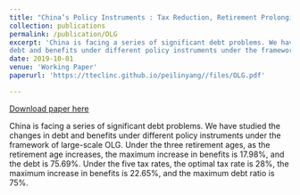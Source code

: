 ```yaml
---
title: "China’s Policy Instruments : Tax Reduction, Retirement Prolonging and Welfare Changes"
collection: publications
permalink: /publication/OLG
excerpt: 'China is facing a series of significant debt problems. We have studied the changes in
debt and benefits under different policy instruments under the framework of large-scale OLG. Under the three retirement ages, as the retirement age increases, the maximum increase in benefits is 17.98%, and the debt is 75.69%. Under the five tax rates, the optimal tax rate is 28%, the maximum increase in benefits is 22.65%, and the maximum debt ratio is 75%.'
date: 2019-10-01
venue: 'Working Paper'
paperurl: 'https://tteclinc.github.io/peilinyang//files/OLG.pdf'

---
```

[Download paper here](https://tteclinc.github.io/peilinyang//files/OLG.pdf)

China is facing a series of significant debt problems. We have studied the changes in
debt and benefits under different policy instruments under the framework of large-scale OLG. Under the three retirement ages, as the retirement age increases, the maximum increase in benefits is 17.98%, and the debt is 75.69%. Under the five tax rates, the optimal tax rate is 28%, the maximum increase in benefits is 22.65%, and the maximum debt ratio is 75%.

